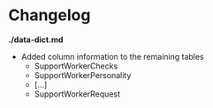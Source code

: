 # Changelog

**./data-dict.md**
* Added column information to the remaining tables
	* SupportWorkerChecks
	* SupportWorkerPersonality
	* [...]
	* SupportWorkerRequest